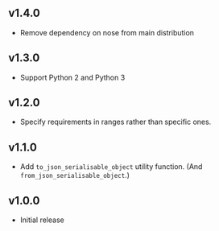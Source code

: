 ## <Unreleased latest version>

## v1.4.0

- Remove dependency on nose from main distribution


## v1.3.0

- Support Python 2 and Python 3


## v1.2.0

- Specify requirements in ranges rather than specific ones.


## v1.1.0

- Add `to_json_serialisable_object` utility function.
  (And `from_json_serialisable_object`.)


## v1.0.0

- Initial release
